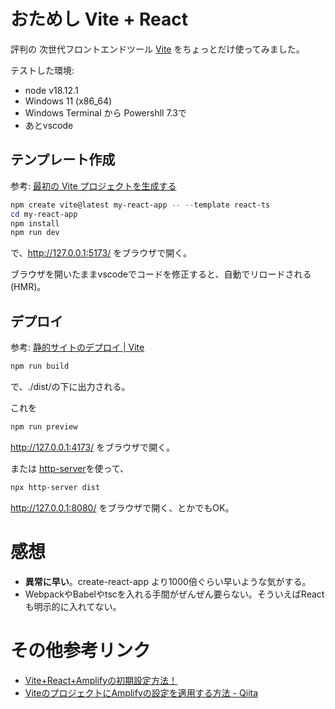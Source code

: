 # おためし Vite + React

評判の 次世代フロントエンドツール [Vite](https://ja.vitejs.dev/) をちょっとだけ使ってみました。

テストした環境:
- node v18.12.1
- Windows 11 (x86_64)
- Windows Terminal から Powershll 7.3で
- あとvscode

## テンプレート作成

参考: [最初の Vite プロジェクトを生成する](https://ja.vitejs.dev/guide/#%E6%9C%80%E5%88%9D%E3%81%AE-vite-%E3%83%97%E3%83%AD%E3%82%B8%E3%82%A7%E3%82%AF%E3%83%88%E3%82%92%E7%94%9F%E6%88%90%E3%81%99%E3%82%8B)

```powershell
npm create vite@latest my-react-app -- --template react-ts
cd my-react-app
npm install
npm run dev
```
で、http://127.0.0.1:5173/ をブラウザで開く。

ブラウザを開いたままvscodeでコードを修正すると、自動でリロードされる(HMR)。

## デプロイ

参考: [静的サイトのデプロイ | Vite](https://ja.vitejs.dev/guide/static-deploy.html)

```powershell
npm run build
```
で、./dist/の下に出力される。

これを
```powershell
npm run preview
```
http://127.0.0.1:4173/ をブラウザで開く。

または [http-server](https://www.npmjs.com/package/http-server)を使って、
```powershell
npx http-server dist
```
http://127.0.0.1:8080/ をブラウザで開く、とかでもOK。


# 感想

- **異常に早い**。create-react-app より1000倍ぐらい早いような気がする。
- WebpackやBabelやtscを入れる手間がぜんぜん要らない。そういえばReactも明示的に入れてない。


# その他参考リンク

- [Vite+React+Amplifyの初期設定方法！](https://zenn.dev/akira_abe/articles/20221012-vite-react-amplify)
- [ViteのプロジェクトにAmplifyの設定を適用する方法 - Qiita](https://qiita.com/maejima_f/items/0188adbcc8f2af564153)
